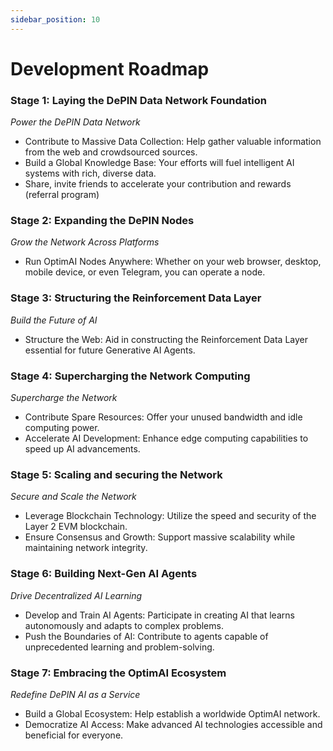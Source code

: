 ```yaml
---
sidebar_position: 10
---
```


# Development Roadmap

### Stage 1: Laying the DePIN Data Network Foundation
*Power the DePIN Data Network*
- Contribute to Massive Data Collection: Help gather valuable information from the web and crowdsourced sources.
- Build a Global Knowledge Base: Your efforts will fuel intelligent AI systems with rich, diverse data.
- Share, invite friends to accelerate your contribution and rewards (referral program)

### Stage 2: Expanding the DePIN Nodes
*Grow the Network Across Platforms*
- Run OptimAI Nodes Anywhere: Whether on your web browser, desktop, mobile device, or even Telegram, you can operate a node.

### Stage 3: Structuring the Reinforcement Data Layer
*Build the Future of AI*
- Structure the Web: Aid in constructing the Reinforcement Data Layer essential for future Generative AI Agents.

### Stage 4: Supercharging the Network Computing
*Supercharge the Network*
- Contribute Spare Resources: Offer your unused bandwidth and idle computing power.
- Accelerate AI Development: Enhance edge computing capabilities to speed up AI advancements.

### Stage 5: Scaling and securing the Network
*Secure and Scale the Network*
- Leverage Blockchain Technology: Utilize the speed and security of the Layer 2 EVM blockchain.
- Ensure Consensus and Growth: Support massive scalability while maintaining network integrity.

### Stage 6: Building Next-Gen AI Agents
*Drive Decentralized AI Learning*
- Develop and Train AI Agents: Participate in creating AI that learns autonomously and adapts to complex problems.
- Push the Boundaries of AI: Contribute to agents capable of unprecedented learning and problem-solving.

### Stage 7: Embracing the OptimAI Ecosystem
*Redefine DePIN AI as a Service*
- Build a Global Ecosystem: Help establish a worldwide OptimAI network.
- Democratize AI Access: Make advanced AI technologies accessible and beneficial for everyone.